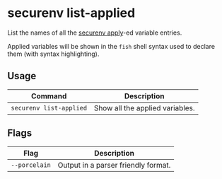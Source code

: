 # securenv list-applied

List the names of all the [securenv apply](securenv-apply.md)-ed variable entries.

Applied variables will be shown in the `fish` shell syntax used to declare them (with syntax highlighting).



## Usage

| Command                 | Description                     |
| ----------------------- | ------------------------------- |
| `securenv list-applied` | Show all the applied variables. |



## Flags

| Flag          | Description                         |
| ------------- | ----------------------------------- |
| `--porcelain` | Output in a parser friendly format. |

